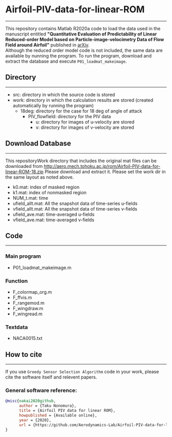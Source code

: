 # Airfoil-PIV-data-for-linear-ROM
<!-- Last modified: 2021/04/03 -->
---
This repository contains Matlab R2020a code to load the data used in the manuscript entitled __"Quantitative Evaluation of Predictability of Linear Reduced-order Model based on Particle-image-velocimetry Data of Flow Field around Airfoil"__ published in [arXiv](https://arxiv.org/abs/1907.12239).  
Although the reduced order model code is not included, the same data are available by nunning the program. 
To run the program, download and extract the database and execute `P01_loadmat_makeimage`.  

## Directory
---
- src: directory in which the source code is stored  
- work: directory in which the calculation results are stored (created automatically by running the program)  
  - 18deg: directory for the case for 18 deg of angle of attack
    - PIV_flowfield: directory for the PIV data  
      - u: directory for images of u-velocity are stored
      - v: directory for images of v-velocity are stored
  
## Download Database  
---
This repositoryWork directory that includes the original mat files can be downloaded from http://aero.mech.tohoku.ac.jp/rom/Airfoil-PIV-data-for-linear-ROM-18.zip
Please download and extract it. Please set the work dir in the same layout as noted above.
 - k0.mat: index of masked region
 - k1.mat: index of nonmasked region
 - NUM_t.mat: time
 - ufield_allt.mat: All the snapshot data of time-series u-fields
 - vfield_allt.mat: All the snapshot data of time-series v-fields
 - ufield_ave.mat: time-averaged u-fields
 - vfield_ave.mat: time-averaged v-fields

## Code  
---
### Main program  
- P01_loadmat_makeimage.m  

### Function  
- F_colormap_org.m  
- F_ffvis.m  
- F_rangemod.m  
- F_wingdraw.m  
- F_wingread.m  

### Textdata  
- NACA0015.txt

## How to cite  
---
If you use `Greedy Sensor Selection Algorithm` code in your work, please cite the software itself and relevent papers.  
### General software reference:  
``` bibtex
@misc{nakai2020github,
      author = {Taku Nonomura},
      title = {Airfoil PIV data for linear ROM},
      howpublished = {Available online},
      year = {2020},
      url = {https://github.com/Aerodynamics-Lab/Airfoil-PIV-data-for-linear-ROM}
}
```  

